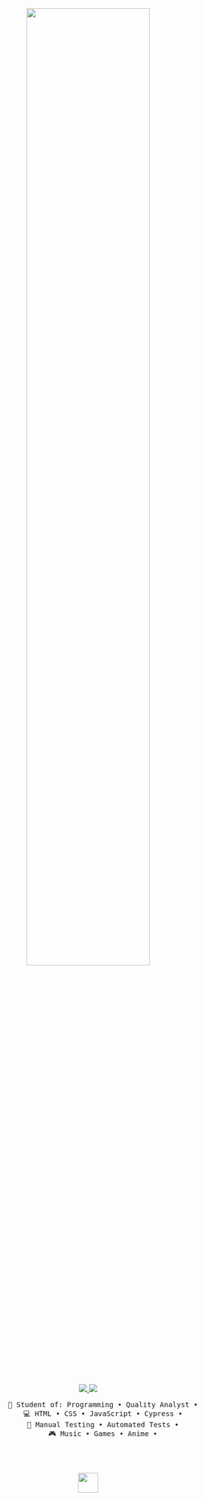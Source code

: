 <div align="center">
    <img src="https://readme-typing-svg.demolab.com?font=Inconsolata&weight=500&size=50&duration=3600&pause=250&color=ff3390&center=true&vCenter=true&multiline=true&repeat=false&random=false&width=1600&height=140&lines=Hello+hello;I'm+Maria+Cecilia%2C+a+technology+student+and+a+brazilian+girl+%E2%9C%A9" width="70%" />
    <br><br>

   <a target="_blank" href="mailto:mariaceciliamota.m@gmail.com">
        <img src="https://img.shields.io/badge/-Gmail-D14836?style=for-the-badge&logo=Gmail&logoColor=white"></img>
      </a>
  <a href="https://www.linkedin.com/in/mariaceciliamota" target="_blank">
        <img src="https://img.shields.io/badge/-LinkedIn-%230077B5?style=for-the-badge&logo=linkedin&logoColor=white" target="_blank">
       </a> 
    <pre>
        💼 Student of: Programming • Quality Analyst • 
        💻 HTML • CSS • JavaScript • Cypress • 
        📖 Manual Testing • Automated Tests • 
        🎮 Music • Games • Anime • 
    </pre>
    <br><br>
    <img src="https://raw.githubusercontent.com/innng/innng/master/assets/kyubey.gif" height="40" />
    <br><br><br>

  </div>
